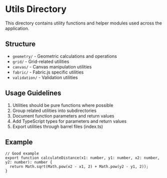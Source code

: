 
# Utils Directory

This directory contains utility functions and helper modules used across the application.

## Structure

- `geometry/` - Geometric calculations and operations
- `grid/` - Grid-related utilities
- `canvas/` - Canvas manipulation utilities
- `fabric/` - Fabric.js specific utilities
- `validation/` - Validation utilities

## Usage Guidelines

1. Utilities should be pure functions where possible
2. Group related utilities into subdirectories
3. Document function parameters and return values
4. Add TypeScript types for parameters and return values
5. Export utilities through barrel files (index.ts)

## Example

```tsx
// Good example
export function calculateDistance(x1: number, y1: number, x2: number, y2: number): number {
  return Math.sqrt(Math.pow(x2 - x1, 2) + Math.pow(y2 - y1, 2));
}
```
